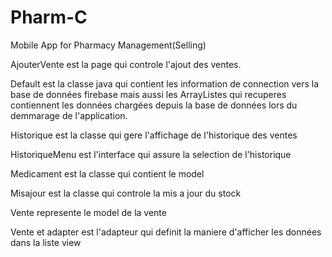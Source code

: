 # Pharm-C
Mobile App for Pharmacy Management(Selling)

AjouterVente est la page qui controle l'ajout des ventes.

Default est la classe java qui contient les information de connection vers la base de données firebase mais aussi les ArrayListes qui recuperes contiennent les données chargées depuis la base de données lors du demmarage de l'application.

Historique est la classe qui gere l'affichage de l'historique des ventes 

HistoriqueMenu est l'interface qui assure la selection de l'historique

Medicament est la classe qui contient le model 

Misajour est la classe qui controle la mis a jour du stock

Vente represente le model de la vente

Vente et  adapter est l'adapteur qui definit la maniere d'afficher les données dans la liste view
